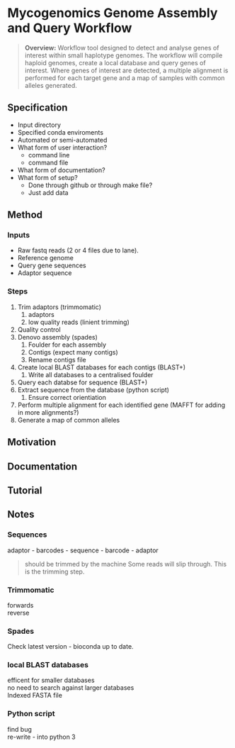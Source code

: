 Mycogenomics Genome Assembly and Query Workflow
================================================
> **Overview:** Workflow tool designed to detect and analyse genes of interest within small haplotype genomes. The workflow will compile haploid genomes, create a local database and query genes of interest. Where genes of interest are detected, a multiple alignment is performed for each target gene and a map of samples with common alleles generated. 

## Specification
- Input directory
- Specified conda enviroments
- Automated or semi-automated
- What form of user interaction?
    - command line
    - command file 
- What form of documentation? 
- What form of setup?
    - Done through github or through make file?
    - Just add data


## Method
### Inputs
+ Raw fastq reads (2 or 4 files due to lane).
+ Reference genome
+ Query gene sequences
+ Adaptor sequence 

### Steps 
1. Trim adaptors (trimmomatic) 
    1. adaptors
    2. low quality reads (linient trimming)
1. Quality control
1. Denovo assembly (spades)
    1. Foulder for each assembly
    1. Contigs (expect many contigs)
    1. Rename contigs file
1. Create local BLAST databases for each contigs (BLAST+)
    1. Write all databases to a centralised foulder 
1. Query each databse for sequence (BLAST+)
1. Extract sequence from the database (python script)
    1. Ensure correct orientiation 
1. Perform multiple alignment for each identified gene (MAFFT for adding in more alignments?)
1. Generate a map of common alleles 

## Motivation

## Documentation

## Tutorial

## Notes
### Sequences
adaptor - barcodes - sequence - barcode - adaptor
> should be trimmed by the machine
Some reads will slip through. This is the trimming step.

### Trimmomatic
forwards  
reverse  

### Spades
Check latest version - bioconda up to date. 

### local BLAST databases 
efficent for smaller databases  
no need to search against larger databases  
Indexed FASTA file  

### Python script
find bug  
re-write - into python 3





